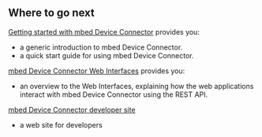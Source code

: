 ## Where to go next

[Getting started with mbed Device Connector](/docs/restructure/legacy-products/getting-started-with-mbed-device-connector.html) provides you:

- a generic introduction to mbed Device Connector.
- a quick start guide for using mbed Device Connector.

[mbed Device Connector Web Interfaces](/docs/restructure/legacy-products/mbed-device-connector-web-api.html) provides you:

- an overview to the Web Interfaces, explaining how the web applications interact with mbed Device Connector using the REST API.

[mbed Device Connector developer site](https://www.mbed.com/en/development/cloud/mbed-device-connector-service/)

- a web site for developers
